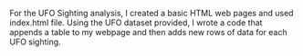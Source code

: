 For the UFO Sighting analysis, I created a basic HTML web pages and used index.html file. Using the UFO dataset provided, I wrote a code that appends a table to my webpage and then adds new rows of data for each UFO sighting. 
